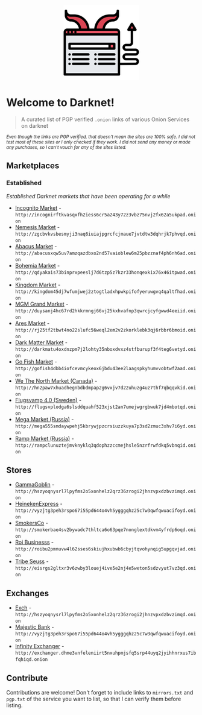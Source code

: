 <center>

<img src="logo.png" width="200">

</center>

# Welcome to Darknet!

> A curated list of PGP verified `.onion` links of various Onion Services on darknet

<small>

*Even though the links are PGP verified, that doesn't mean the sites are 100% safe. I did not test most of these sites or I only checked if they work. I did not send any money or made any purchases, so I can't vouch for any of the sites listed.*

</small>

## Marketplaces

### Established

*Established Darknet markets that have been operating for a while*

- [Incognito Market](http://incognirftkvasqxfh2iess6cr5a243y72z3vbz75nvj2fx62a5ukpad.onion) - `http://incognirftkvasqxfh2iess6cr5a243y72z3vbz75nvj2fx62a5ukpad.onion`
- [Nemesis Market](http://zgcbvkvsbesmyji3naq6iuiajpgrcfcjmaue7jvtdtw3dqhrjk7phvqd.onion) - `http://zgcbvkvsbesmyji3naq6iuiajpgrcfcjmaue7jvtdtw3dqhrjk7phvqd.onion`
- [Abacus Market](http://abacusxqw5uv7amzqazdbxo2nd57vaioblew6m25pbzznaf4ph6nh6ad.onion) - `http://abacusxqw5uv7amzqazdbxo2nd57vaioblew6m25pbzznaf4ph6nh6ad.onion`
- [Bohemia Market](http://qdyakais73binprxpeeslj7d6tzp5z7kzr33honqexkix76x46itpwad.onion) - `http://qdyakais73binprxpeeslj7d6tzp5z7kzr33honqexkix76x46itpwad.onion`
- [Kingdom Market](http://kingdom45dj7wfumjwej2ztogtladxhpwkpifofyeruwgvq4qaltfhad.onion) - `http://kingdom45dj7wfumjwej2ztogtladxhpwkpifofyeruwgvq4qaltfhad.onion`
- [MGM Grand Market](http://duysanj4hc67rd2hkkrmngj66vj25kxhvafnp3qwrcjcyfgwwd4eeiid.onion) - `http://duysanj4hc67rd2hkkrmngj66vj25kxhvafnp3qwrcjcyfgwwd4eeiid.onion`
- [Ares Market](http://rj25tf2tbwt4no22slufc56weql2em2v2zkorklebk3qj6rbbr6bmoid.onion) - `http://rj25tf2tbwt4no22slufc56weql2em2v2zkorklebk3qj6rbbr6bmoid.onion`
- [Dark Matter Market](http://darkmatu4oxdnzpm7j2lohty35nboxdvxz4stfburupf3f4teg6vetyd.onion) - `http://darkmatu4oxdnzpm7j2lohty35nboxdvxz4stfburupf3f4teg6vetyd.onion`
- [Go Fish Market](http://gofish4dbb4iofcevmcykeox6jbdu43ee2laagspkyhumvvobtwf2aad.onion) - `http://gofish4dbb4iofcevmcykeox6jbdu43ee2laagspkyhumvvobtwf2aad.onion`
- [We The North Market (Canada)](http://hn2paw7xhuadhegnbdbdmpap2g6vxjv7d22uhuzg4uz7thf7qbqqvkid.onion) - `http://hn2paw7xhuadhegnbdbdmpap2g6vxjv7d22uhuzg4uz7thf7qbqqvkid.onion`
- [Flugsvamp 4.0 (Sweden)](http://flugsvplodga6slsddquahf523xjst2an7umejwgrgbwuk7jd4mbotqd.onion) - `http://flugsvplodga6slsddquahf523xjst2an7umejwgrgbwuk7jd4mbotqd.onion`
- [Mega Market (Russia)](http://mega555smdaywpehj5kbrywjpzcrsiuzzkuya7p3sd2zmuc3xhv7i6yd.onion) - `http://mega555smdaywpehj5kbrywjpzcrsiuzzkuya7p3sd2zmuc3xhv7i6yd.onion`
- [Ramp Market (Russia)](http://rampclunuztejmvknyklq3qdophzzccmejhsle5nzrfrwfdkq5vbnqid.onion) - `http://rampclunuztejmvknyklq3qdophzzccmejhsle5nzrfrwfdkq5vbnqid.onion`

## Stores

- [GammaGoblin](http://hszyoqnysrl7lpyfms2o5xonhelz2qrz36zrogi2jhnzvpxdzbvzimqd.onion) - `http://hszyoqnysrl7lpyfms2o5xonhelz2qrz36zrogi2jhnzvpxdzbvzimqd.onion`
- [HeinekenExpress](http://vyzjtg3peh3rspo67i55pd644o4vh5ygggqhz25c7w3qwfqwuacifoyd.onion) - `http://vyzjtg3peh3rspo67i55pd644o4vh5ygggqhz25c7w3qwfqwuacifoyd.onion`
- [SmokersCo](http://smokerbae4sv2bywadc7thltca6o63pqe7nonglextdkvm4yfrdp6oqd.onion) - `http://smokerbae4sv2bywadc7thltca6o63pqe7nonglextdkvm4yfrdp6oqd.onion`
- [Roi Businesss](http://roibu2pmnuvw4l62sses6skiujhxubwb6cbyjtqvohynqig5upgqvjad.onion) - `http://roibu2pmnuvw4l62sses6skiujhxubwb6cbyjtqvohynqig5upgqvjad.onion`
- [Tribe Seuss](http://eisrgs2gltxr3v6zwby3louej4ive5e2nj4e5weton5sdzvyut7vz3qd.onion) - `http://eisrgs2gltxr3v6zwby3louej4ive5e2nj4e5weton5sdzvyut7vz3qd.onion`

## Exchanges

- [Exch](http://hszyoqnysrl7lpyfms2o5xonhelz2qrz36zrogi2jhnzvpxdzbvzimqd.onion) - `http://hszyoqnysrl7lpyfms2o5xonhelz2qrz36zrogi2jhnzvpxdzbvzimqd.onion`
- [Majestic Bank](http://vyzjtg3peh3rspo67i55pd644o4vh5ygggqhz25c7w3qwfqwuacifoyd.onion) - `http://vyzjtg3peh3rspo67i55pd644o4vh5ygggqhz25c7w3qwfqwuacifoyd.onion`
- [Infinity Exchanger](http://exchanger.dhme3vnfeleniirt5nxuhpmjsfq5srp44uyq2jyihhnrxus7ibfqhiqd.onion) - `http://exchanger.dhme3vnfeleniirt5nxuhpmjsfq5srp44uyq2jyihhnrxus7ibfqhiqd.onion`

## Contribute

Contributions are welcome! Don't forget to include links to `mirrors.txt` and `pgp.txt` of the service you want to list, so that I can verify them before listing.

<!-- Contributions welcome! Read the [contribution guidelines](contributing.md) first. -->
